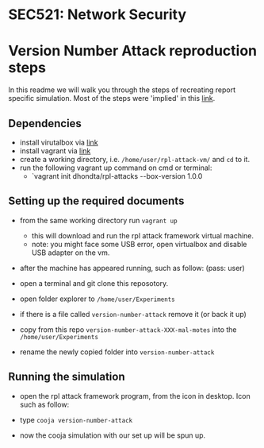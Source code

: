 # SEC521: Network Security
# Version Number Attack reproduction steps

  In this readme we will walk you through the steps of recreating report specific simulation. Most of the steps were 'implied' in this [link](https://rpl-attacks.readthedocs.io/en/latest/install/).


## Dependencies
* install virutalbox via [link](https://www.virtualbox.org/wiki/Downloads)
* install vagrant via [link](https://www.vagrantup.com/downloads)
* create a working directory, i.e. `/home/user/rpl-attack-vm/` and `cd` to it.
* run the following vagrant up command on cmd or terminal:
  * `vagrant init dhondta/rpl-attacks --box-version 1.0.0


## Setting up the required documents
* from the same working directory run `vagrant up`
  * this will download and run the rpl attack framework virtual machine. 
  * note: you might face some USB error, open virtualbox and disable USB adapter on the vm. 
* after the machine has appeared running, such as follow: (pass: user)


* open a terminal and git clone this reposotory. 
* open folder explorer to `/home/user/Experiments`
* if there is a file called `version-number-attack` remove it (or back it up)
* copy from this repo `version-number-attack-XXX-mal-motes` into the `/home/user/Experiments` 
* rename the newly copied folder into `version-number-attack`

## Running the simulation
* open the rpl attack framework program, from the icon in desktop. Icon such as follow:


* type `cooja version-number-attack` 
* now the cooja simulation with our set up will be spun up. 

